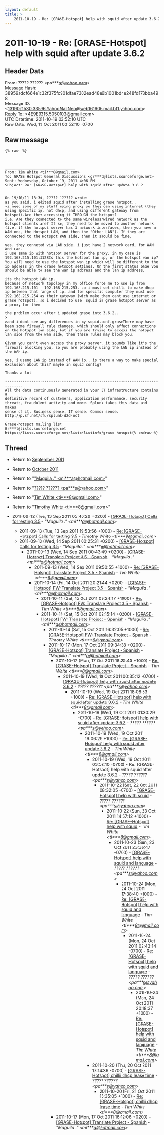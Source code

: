 ```yaml
---
layout: default
title: >
    2011-10-19 - Re: [GRASE-Hotspot] help with squid after update 3.6.2
---
```


# 2011-10-19 - Re: [GRASE-Hotspot] help with squid after update 3.6.2

## Header Data

From: ????? ?????? \<pa***s@yahoo.com\><br>
Message Hash: 38959adcf664e1c32f375fc901dfae7302ead48e6b1001bd4e248fd173bba498<br>
Message ID: \<1319021530.33596.YahooMailNeo@web161606.mail.bf1.yahoo.com\><br>
Reply To: \<4E9E9315.5050103@gmail.com\><br>
UTC Datetime: 2011-10-19 03:52:10 UTC<br>
Raw Date: Wed, 19 Oct 2011 03:52:10 -0700<br>

## Raw message

```
{% raw  %}



________________________________
From: Tim White <ti***8@gmail.com>
To: GRASE Hotspot General Discussions <gr***t@lists.sourceforge.net>
Sent: Wednesday, October 19, 2011 4:06 PM
Subject: Re: [GRASE-Hotspot] help with squid after update 3.6.2


On 19/10/11 18:30, ????? ?????? wrote: 
as you said, i edited squid after installing grase hotspot..
>i need some of my staff using proxy so they can using internet (they using specific ip, not dhcp, and using different gateway from hotspot).Are they accessing it THROUGH the hotspot?
i.e. Are they connected to the same wireless/wired network as the hotspot clients are? If so, they need to be moved to another network (i.e. if the hotspot server has 3 network interfaces, then you have a WAN one, the Hotspot LAN, and then the "Other LAN"). If they are connected to the Hotspot WAN side, then it should be fine.

yes. they conneted via LAN side. i just have 2 network card, for WAN and LAN.
i use same ip with hotspot server for the proxy, in my case is 192.168.215.101:3128Is this the hotspot lan ip, or the hotspot wan ip? You will need to use the hotspot wan ip which will be different to the ip address in the grase hotspot settings. On the first status page you should be able to see the wan ip address and the lan ip address.

its the hotspot LAN ip.
because of network topology in my office force me to use ip from 192.168.215.101 - 192.168.215.253, so i must set chilli to make dhcp ip between that range of ip. and for specific computer they must use 192.168.215.254 as their gateway (wich make them cant use internet or grase hotspot). so i decided to use  squid in grase hotspot server as a proxy for them.

the problem occur after i updated grase into 3.6.2..
>
>and i dont see any differences in my squid.conf.graseThere may have been some firewall rule changes, which should only affect connections on the hotspot lan side, but if you are trying to access the hotspot lan side from the wan side, then these rules may block you.

Given you can't even access the proxy server, it sounds like it's the firewall blocking you, so you are probably using the LAN ip instead of the WAN ip.

yes, i useng LAN ip instead of WAN ip.. is there a way to make special exclusion about this? maybe in squid config?

Thanks a lot

------------------------------------------------------------------------------
All the data continuously generated in your IT infrastructure contains a
definitive record of customers, application performance, security
threats, fraudulent activity and more. Splunk takes this data and makes
sense of it. Business sense. IT sense. Common sense.
http://p.sf.net/sfu/splunk-d2d-oct
_______________________________________________
Grase-hotspot mailing list
Gr***t@lists.sourceforge.net
https://lists.sourceforge.net/lists/listinfo/grase-hotspot{% endraw %}
```

## Thread

+ Return to [September 2011](/archive/2011/09)
+ Return to [October 2011](/archive/2011/10)

+ Return to "["Maguila ." <mi***a<span>@</span>hotmail.com>](/authors/mi___a_at_hotmail_com)"
+ Return to "[????? ?????? <pa***s<span>@</span>yahoo.com>](/authors/pa___s_at_yahoo_com)"
+ Return to "[Tim White <ti***8<span>@</span>gmail.com>](/authors/ti___8_at_gmail_com)"
+ Return to "[Timothy White <ti***8<span>@</span>gmail.com>](/authors/ti___8_at_gmail_com)"

+ 2011-09-12 (Tue, 13 Sep 2011 05:40:29 +0200) - [[GRASE-Hotspot]  Calls for testing 3.5](/archive/2011/09/52c85867cb56f0732754e6b2841d213f349fe1229ffbbe943c3d94a24cfe5c08) - _"Maguila ." \<mi***a@hotmail.com\>_
  + 2011-09-13 (Tue, 13 Sep 2011 19:53:56 +1000) - [Re: [GRASE-Hotspot] Calls for testing 3.5](/archive/2011/09/66ab1e4e34a1750cb5d2375b89ed7d1fdf650fab741ec477f384b81b02463aa6) - _Timothy White \<ti***8@gmail.com\>_
  + 2011-09-13 (Wed, 14 Sep 2011 00:25:31 +0200) - [[GRASE-Hotspot]  Calls for testing 3.5](/archive/2011/09/eb58a366f6b5daa4e1e5876d2df3117f746d0200f78b2475e6d7393ef7c840e3) - _"Maguila ." \<mi***a@hotmail.com\>_
    + 2011-09-13 (Wed, 14 Sep 2011 00:43:49 +0200) - [[GRASE-Hotspot]  Translate Project 3.5 - Spanish](/archive/2011/09/f7e6b1cea7072d33890a2aa2076eef95b54115435a5d5f7ef01f7cec6ca1c928) - _"Maguila ." \<mi***a@hotmail.com\>_
      + 2011-09-13 (Wed, 14 Sep 2011 09:50:55 +1000) - [Re: [GRASE-Hotspot] Translate Project 3.5 - Spanish](/archive/2011/09/7f456a32432da3d6f131353598bdb1c03ba2d3dc2670d2344760b9e3a139c5bd) - _Tim White \<ti***8@gmail.com\>_
      + 2011-10-14 (Fri, 14 Oct 2011 20:21:44 +0200) - [[GRASE-Hotspot] FW:  Translate Project 3.5 - Spanish](/archive/2011/10/cdcdea473e8169a850ee4ddbb69ce84cfd6da9ea4b170d05b2321a60bf86a94c) - _"Maguila ." \<mi***a@hotmail.com\>_
        + 2011-10-14 (Sat, 15 Oct 2011 09:24:17 +1000) - [Re: [GRASE-Hotspot] FW:  Translate Project 3.5 - Spanish](/archive/2011/10/9300d66a845304262734b40ece233ee23a673463c7e9e722f00cc3fd726e5cdf) - _Tim White \<ti***8@gmail.com\>_
        + 2011-10-14 (Sat, 15 Oct 2011 02:15:14 +0200) - [[GRASE-Hotspot] FW:  Translate Project - Spanish](/archive/2011/10/9617ed61492950515df3078e4c3144f60e18fe8d64f80cc43094c79a42c2ff3c) - _"Maguila ." \<mi***a@hotmail.com\>_
          + 2011-10-14 (Sat, 15 Oct 2011 16:32:05 +1000) - [Re: [GRASE-Hotspot] FW: Translate Project - Spanish](/archive/2011/10/70feaa18e291a87598fe55054b3f484b732a9283e641e100f5af3665f1dcbea1) - _Timothy White \<ti***8@gmail.com\>_
          + 2011-10-17 (Mon, 17 Oct 2011 09:34:38 +0200) - [[GRASE-Hotspot]  Translate Project - Spanish](/archive/2011/10/82daff6161f9b06eb18e83bdd73f95eb828ce5ecb8ae1dc167cf1472bcad43ae) - _"Maguila ." \<mi***a@hotmail.com\>_
            + 2011-10-17 (Mon, 17 Oct 2011 18:25:45 +1000) - [Re: [GRASE-Hotspot] Translate Project - Spanish](/archive/2011/10/595986344893355bd5a09bd2d418d38cc8f16bed457cb3b6beb2c5b2c53ec79d) - _Tim White \<ti***8@gmail.com\>_
              + 2011-10-19 (Wed, 19 Oct 2011 00:35:12 -0700) - [[GRASE-Hotspot] help with squid after update 3.6.2](/archive/2011/10/f33242dfd03301aacfdb6b1e0a83d4575b6330866214526f53b9fd42fb0570dd) - _????? ?????? \<pa***s@yahoo.com\>_
                + 2011-10-19 (Wed, 19 Oct 2011 18:08:53 +1000) - [Re: [GRASE-Hotspot] help with squid after update 3.6.2](/archive/2011/10/5bbe0c6a87685cb9a3815c00156ce0507670755effb3efdb988e69379ad82b39) - _Tim White \<ti***8@gmail.com\>_
                  + 2011-10-19 (Wed, 19 Oct 2011 01:30:29 -0700) - [Re: [GRASE-Hotspot] help with squid after update 3.6.2](/archive/2011/10/f2fb0f65bf7553b41d191d7b051acd26e5c3a72f4c63f752de0b6b3fb999f85b) - _????? ?????? \<pa***s@yahoo.com\>_
                    + 2011-10-19 (Wed, 19 Oct 2011 19:06:29 +1000) - [Re: [GRASE-Hotspot] help with squid after update 3.6.2](/archive/2011/10/5309ed1712b382c6d2560439f026dd854be7ebd5be0c7a55d4bdf039ccf8505a) - _Tim White \<ti***8@gmail.com\>_
                      + 2011-10-19 (Wed, 19 Oct 2011 03:52:10 -0700) - Re: [GRASE-Hotspot] help with squid after update 3.6.2 - _????? ?????? \<pa***s@yahoo.com\>_
                        + 2011-10-22 (Sat, 22 Oct 2011 08:32:05 -0700) - [[GRASE-Hotspot] help with squid](/archive/2011/10/a9c52860e194d441b78ae6b5cbd136af115779256c9a03d4672a3544ebabe8bd) - _????? ?????? \<pa***s@yahoo.com\>_
                          + 2011-10-22 (Sun, 23 Oct 2011 14:57:12 +1000) - [Re: [GRASE-Hotspot] help with squid](/archive/2011/10/340d3b5990e44f05685b5af0aa9f165dbed7654ac3a893347a04de12d3bc3917) - _Tim White \<ti***8@gmail.com\>_
                            + 2011-10-23 (Sun, 23 Oct 2011 23:36:47 -0700) - [[GRASE-Hotspot] help with squid and language](/archive/2011/10/1f4e23dfada1d4d1d0101ba47da63b9efa3fcda9b3667a38cae8ba6f3ac8b417) - _????? ?????? \<pa***s@yahoo.com\>_
                              + 2011-10-24 (Mon, 24 Oct 2011 17:38:40 +1000) - [Re: [GRASE-Hotspot] help with squid and language](/archive/2011/10/45b6b60fdafa067c37306bccf25adef1cb27932c9022e0942e458bc6b13e98e4) - _Tim White \<ti***8@gmail.com\>_
                                + 2011-10-24 (Mon, 24 Oct 2011 02:43:14 -0700) - [Re: [GRASE-Hotspot] help with squid and language](/archive/2011/10/d44033a7fec4ecb65113a34ded2904b539e2903bf00401cbcc6a57e67c1b6263) - _????? ?????? \<pa***s@yahoo.com\>_
                                  + 2011-10-24 (Mon, 24 Oct 2011 20:18:37 +1000) - [Re: [GRASE-Hotspot] help with squid and language](/archive/2011/10/3e2771f490f48d1c248b1383bf91fc9e0f7c6b5944e109a875a48045f947710c) - _Tim White \<ti***8@gmail.com\>_
                      + 2011-10-20 (Thu, 20 Oct 2011 17:14:36 -0700) - [[GRASE-Hotspot] chillii dhcp lease time](/archive/2011/10/2c84637503d3f2de80b5a797497b110e27d756f1c50600e5b376929752e11166) - _????? ?????? \<pa***s@yahoo.com\>_
                        + 2011-10-20 (Fri, 21 Oct 2011 15:35:05 +1000) - [Re: [GRASE-Hotspot] chillii dhcp lease time](/archive/2011/10/44df823cc6787c59390a9d9dea7183f8cca517437b8fb6d4fead99282b620d55) - _Tim White \<ti***8@gmail.com\>_
            + 2011-10-17 (Mon, 17 Oct 2011 16:12:06 +0200) - [[GRASE-Hotspot]  Translate Project - Spanish](/archive/2011/10/ff3a7d2d6580f571703963a38d411d8dc6d0ef57e9fcb9b75ba38cc2560cd5d6) - _"Maguila ." \<mi***a@hotmail.com\>_

